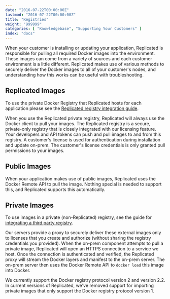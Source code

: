 ```yaml
---
date: "2016-07-22T00:00:00Z"
lastmod: "2016-07-22T00:00:00Z"
title: "Registries"
weight: "999999"
categories: [ "Knowledgebase", "Supporting Your Customers" ]
index: "docs"
---
```


When your customer is installing or updating your application, Replicated is responsible for pulling all required Docker images into the environment. These images can come from a variety of sources and each customer environment is a little different. Replicated makes use of various methods to securely deliver the Docker images to all of your customer's nodes, and understanding how this works can be useful with troubleshooting.

## Replicated Images
To use the private Docker Registry that Replicated hosts for each application please see the [Replicated registry integration guide](/getting-started/replicated-private-registry/).

When you use the Replicated private registry, Replicated will always use the Docker client to pull your images. The Replicated registry is a secure, private-only registry that is closely integrated with our licensing feature. Your developers and API tokens can push and pull images to and from this registry. A customer's license is used for authentication during installation and update on-prem. The customer's license credentials is only granted pull permissions to your images.

## Public Images
When your application makes use of public images, Replicated uses the Docker Remote API to pull the image. Nothing special is needed to support this, and Replicated supports this automatically.

## Private Images
To use images in a private (non-Replicated) registry, see the guide for [integrating a third party registry](/kb/developer-resources/third-party-registries/).

Our servers provide a proxy to securely deliver these external images only to licenses that you create and authorize (without sharing the registry credentials you provided). When the on-prem component attempts to pull a private image, Replicated will open an HTTPS connection to a service we host. Once the connection is authenticated and verified, the Replicated proxy will stream the Docker layers and manifest to the on-prem server. The on-prem server then uses the Docker Remote API to `docker load` this image into Docker.

We currently support the Docker registry protocol version 2 and version 2.2. In current versions of Replicated, we've removed support for importing private images that only support the Docker registry protocol version 1.

